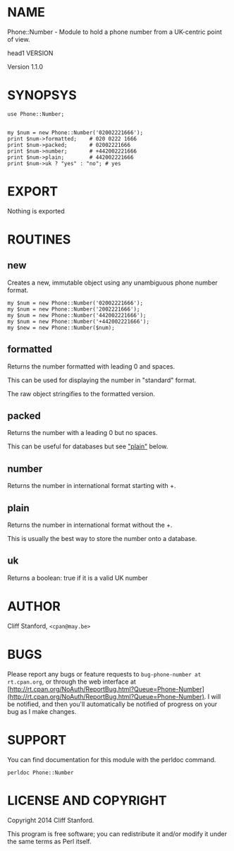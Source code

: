 # NAME

Phone::Number - Module to hold a phone number from a UK-centric
point of view.

head1 VERSION

Version 1.1.0

# SYNOPSYS

    use Phone::Number;
    

    my $num = new Phone::Number('02002221666');
    print $num->formatted;    # 020 0222 1666
    print $num->packed;       # 02002221666
    print $num->number;       # +442002221666
    print $num->plain;        # 442002221666
    print $num->uk ? "yes" : "no"; # yes

# EXPORT

Nothing is exported

# ROUTINES

## new

Creates a new, immutable object using any unambiguous phone
number format.

    my $num = new Phone::Number('02002221666');
    my $num = new Phone::Number('2002221666');
    my $num = new Phone::Number('442002221666');
    my $num = new Phone::Number('+442002221666');
    my $new = new Phone::Number($num);

## formatted

Returns the number formatted with leading 0 and spaces.

This can be used for displaying the number in "standard" format.

The raw object stringifies to the formatted version.

## packed

Returns the number with a leading 0 but no spaces.

This can be useful for databases but see ["plain"](#plain) below.

## number

Returns the number in international format starting with +.

## plain

Returns the number in international format without the +.

This is usually the best way to store the number onto a database.

## uk

Returns a boolean: true if it is a valid UK number

# AUTHOR

Cliff Stanford, `<cpan@may.be>`

# BUGS

Please report any bugs or feature requests to
`bug-phone-number at rt.cpan.org`, or through
the web interface at
[http://rt.cpan.org/NoAuth/ReportBug.html?Queue=Phone-Number](http://rt.cpan.org/NoAuth/ReportBug.html?Queue=Phone-Number).
I will be notified, and then you'll
automatically be notified of progress on your bug as I make changes.

# SUPPORT

You can find documentation for this module with the perldoc command.

    perldoc Phone::Number

# LICENSE AND COPYRIGHT

Copyright 2014 Cliff Stanford.

This program is free software; you can redistribute it and/or modify it
under the same terms as Perl itself.
